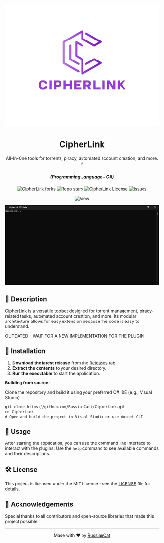 <p align="center"><img src="CipherLink/Images/cipherlink.png" alt="CipherLink"></p>
<div align="center" style="margin-top: 0;">
   <h1>CipherLink</h1>
   <p>All-In-One tools for torrents, piracy, automated account creation, and more. ⚡</p>
</div>
<em><h5 align="center">(Programming Language - C#)</h5></em>
<p align="center">
<a href="#"><img alt="CipherLink forks" src="https://img.shields.io/github/forks/RussianCatt/CipherLink?style=for-the-badge"></a>
<a href="#"><img alt="Repo stars" src="https://img.shields.io/github/stars/RussianCatt/CipherLink?style=for-the-badge&color=yellow"></a>
<a href="#"><img alt="CipherLink License" src="https://img.shields.io/github/license/RussianCatt/CipherLink?color=cyan&style=for-the-badge"></a>
<a href="https://github.com/RussianCatt/CipherLink/issues"><img alt="issues" src="https://img.shields.io/github/issues/RussianCatt/CipherLink?color=purple&style=for-the-badge"></a>
<p align="center"><img src="https://views.whatilearened.today/views/github/RussianCatt/CipherLink.svg" width="80px" height="28px" alt="View"></p>


<p align="center"><img src="CipherLink/Images/Screenshot.png" width="570" alt="CipherLink Screenshot"></p>

## 📄 Description

CipherLink is a versatile toolset designed for torrent management, piracy-related tasks, automated account creation, and more. Its modular architecture allows for easy extension because the code is easy to understand.

OUTDATED - WAIT FOR A NEW IMPLEMENTATION FOR THE PLUGIN

## 🔧 Installation

1. **Download the latest release** from the [Releases](https://github.com/RussianCatt/CipherLink/releases) tab.
2. **Extract the contents** to your desired directory.
3. **Run the executable** to start the application.

**Building from source:**

Clone the repository and build it using your preferred C# IDE (e.g., Visual Studio).

```shell
git clone https://github.com/RussianCatt/CipherLink.git
cd CipherLink
# Open and build the project in Visual Studio or use dotnet CLI
```

## 🚀 Usage

After starting the application, you can use the command line interface to interact with the plugins. Use the `help` command to see available commands and their descriptions.


## 🛠️ License

This project is licensed under the MIT License - see the [LICENSE](LICENSE) file for details.

## 🌟 Acknowledgements

Special thanks to all contributors and open-source libraries that made this project possible.

---

<p align="center">
Made with ❤️ by  <a href="https://github.com/RussianCatt/">RussianCat</a>
</p>
